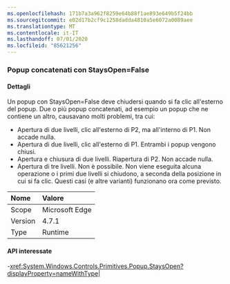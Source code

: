 ```yaml
---
ms.openlocfilehash: 171b7a3a962f8259e64b88f1ae893e649b5f24bb
ms.sourcegitcommit: e02d17b2cf9c1258dadda4810a5e6072a0089aee
ms.translationtype: MT
ms.contentlocale: it-IT
ms.lasthandoff: 07/01/2020
ms.locfileid: "85621256"
---
```

### <a name="chained-popups-with-staysopenfalse"></a>Popup concatenati con StaysOpen=False

#### <a name="details"></a>Dettagli

Un popup con StaysOpen=False deve chiudersi quando si fa clic all'esterno del popup. Due o più popup concatenati, ad esempio un popup che ne contiene un altro, causavano molti problemi, tra cui:<ul><li>Apertura di due livelli, clic all'esterno di P2, ma all'interno di P1.  Non accade nulla.</li><li>Apertura di due livelli, clic all'esterno di P1.  Entrambi i popup vengono chiusi.</li><li>Apertura e chiusura di due livelli.  Riapertura di P2.  Non accade nulla.</li><li>Apertura di tre livelli.  Non è possibile.  Non viene eseguita alcuna operazione o i primi due livelli si chiudono, a seconda della posizione in cui si fa clic. Questi casi (e altre varianti) funzionano ora come previsto.</li></ul>

| Nome    | Valore       |
|:--------|:------------|
| Scope   |Microsoft Edge|
|Version|4.7.1|
|Type|Runtime

#### <a name="affected-apis"></a>API interessate

-<xref:System.Windows.Controls.Primitives.Popup.StaysOpen?displayProperty=nameWithType></li></ul>|
